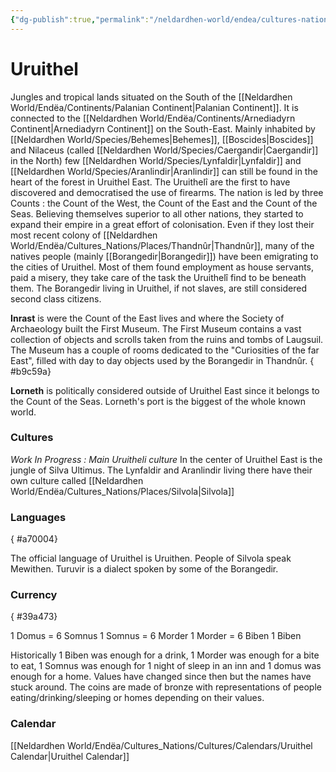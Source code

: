 ```yaml
---
{"dg-publish":true,"permalink":"/neldardhen-world/endea/cultures-nations/places/uruithel/"}
---
```


# Uruithel
Jungles and tropical lands situated on the South of the [[Neldardhen World/Endëa/Continents/Palanian Continent\|Palanian Continent]]. It is connected to the [[Neldardhen World/Endëa/Continents/Arnediadyrn Continent\|Arnediadyrn Continent]] on the South-East.
Mainly inhabited by [[Neldardhen World/Species/Behemes\|Behemes]], [[Boscides\|Boscides]] and Nilaceus (called [[Neldardhen World/Species/Caergandir\|Caergandir]] in the North) few [[Neldardhen World/Species/Lynfaldir\|Lynfaldir]] and [[Neldardhen World/Species/Aranlindir\|Aranlindir]] can still be found in the heart of the forest in Uruithel East.
The Uruithelî are the first to have discovered and democratised the use of firearms. The nation is led by three Counts : the Count of the West, the Count of the East and the Count of the Seas.
Believing themselves superior to all other nations, they started to expand their empire in a great effort of colonisation.
Even if they lost their most recent colony of [[Neldardhen World/Endëa/Cultures_Nations/Places/Thandnûr\|Thandnûr]], many of the natives people  (mainly [[Borangedir\|Borangedir]]) have been emigrating to the cities of Uruithel. Most of them found employment as house servants, paid a misery, they take care of the task the Uruithelî find to be beneath them.
The Borangedir living in Uruithel, if not slaves, are still considered second class citizens.

**Inrast** is were the Count of the East lives and where the Society of Archaeology built the First Museum.
The First Museum contains a vast collection of objects and scrolls taken from the ruins and tombs of Laugsuil.
The Museum has a couple of rooms dedicated to the "Curiosities of the far East", filled with day to day objects used by the Borangedir in Thandnûr.
{ #b9c59a}


**Lorneth** is politically considered outside of Uruithel East since it belongs to the Count of the Seas. Lorneth's port is the biggest of the whole known world.

### Cultures
_Work In Progress : Main Uruitheli culture_
In the center of Uruithel East is the jungle of Silva Ultimus. The Lynfaldir and Aranlindir living there have their own culture called [[Neldardhen World/Endëa/Cultures_Nations/Places/Silvola\|Silvola]]
### Languages
{ #a70004}


The official language of Uruithel is Uruithen. People of Silvola speak Mewithen. Turuvir is a dialect spoken by some of the Borangedir.

### Currency
{ #39a473}


1 Domus = 6 Somnus
1 Somnus = 6 Morder
1 Morder = 6 Biben
1 Biben

Historically 1 Biben was enough for a drink, 1 Morder was enough for a bite to eat, 1 Somnus was enough for 1 night of sleep in an inn and 1 domus was enough for a home. Values have changed since then but the names have stuck around. The coins are made of bronze with representations of people eating/drinking/sleeping or homes depending on their values.

### Calendar
[[Neldardhen World/Endëa/Cultures_Nations/Cultures/Calendars/Uruithel Calendar\|Uruithel Calendar]]